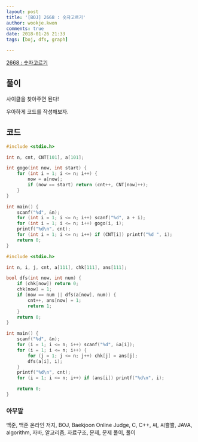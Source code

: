 ```yaml
---
layout: post
title: '[BOJ] 2668 : 숫자고르기'
author: wookje.kwon
comments: true
date: 2018-01-26 21:33
tags: [boj, dfs, graph]

---
```


[2668 : 숫자고르기](https://www.acmicpc.net/problem/2668)

## 풀이

사이클을 찾아주면 된다!

우아하게 코드를 작성해보자.

## 코드

```cpp
#include <stdio.h>

int n, cnt, CNT[101], a[101];

int gogo(int now, int start) {
	for (int i = 1; i <= n; i++) {
		now = a[now];
		if (now == start) return (cnt++, CNT[now]++);
	}
}

int main() {
	scanf("%d", &n);
	for (int i = 1; i <= n; i++) scanf("%d", a + i);
	for (int i = 1; i <= n; i++) gogo(i, i);
	printf("%d\n", cnt);
	for (int i = 1; i <= n; i++) if (CNT[i]) printf("%d ", i);
	return 0;
}
```

```cpp
#include <stdio.h>

int n, i, j, cnt, a[111], chk[111], ans[111];

bool dfs(int now, int num) {
	if (chk[now]) return 0;
	chk[now] = 1;
	if (now == num || dfs(a[now], num)) {
		cnt++, ans[now] = 1;
		return 1;
	}
	return 0;
}

int main() {
	scanf("%d", &n);
	for (i = 1; i <= n; i++) scanf("%d", &a[i]);
	for (i = 1; i <= n; i++) {
		for (j = 1; j <= n; j++) chk[j] = ans[j];
		dfs(a[i], i);
	}
	printf("%d\n", cnt);
	for (i = 1; i <= n; i++) if (ans[i]) printf("%d\n", i);

	return 0;
}
```

### 아무말  
백준, 백준 온라인 저지, BOJ, Baekjoon Online Judge, C, C++, 씨, 씨쁠쁠, JAVA, algorithm, 자바, 알고리즘, 자료구조, 문제, 문제 풀이, 풀이
